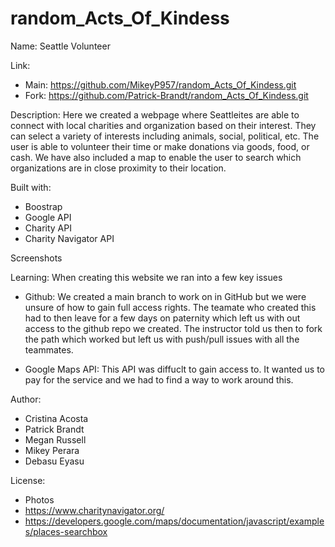 # random_Acts_Of_Kindess
Name:
    Seattle Volunteer

Link: 
- Main: https://github.com/MikeyP957/random_Acts_Of_Kindess.git
- Fork: https://github.com/Patrick-Brandt/random_Acts_Of_Kindess.git

Description:
   Here we created a webpage where Seattleites are able to connect with local charities and organization based on their interest. They can select a variety of interests including animals, social, political, etc. The user is able to volunteer their time or make donations via goods, food, or cash. We have also included a map to enable the user to search which organizations are in close proximity to their location.

Built with:
- Boostrap
- Google API
- Charity API
- Charity Navigator API

Screenshots

Learning:
    When creating this website we ran into a few key issues
    
- Github: We created a main branch to work on in GitHub but we were unsure of how to gain full access rights. The teamate who created this had to then leave for a few days on paternity which left us with out access to the github repo we created. The instructor told us then to fork the path which worked but left us with push/pull issues with all the teammates. 

- Google Maps API: This API was diffuclt to gain access to. It wanted us to pay for the service and we had to find a way to work around this. 
    

Author:
- Cristina Acosta 
- Patrick Brandt
- Megan Russell
- Mikey Perara
- Debasu Eyasu

License:
- Photos
- https://www.charitynavigator.org/
- https://developers.google.com/maps/documentation/javascript/examples/places-searchbox
